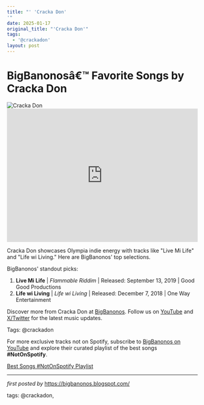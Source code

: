 ```yaml
---
title: "' 'Cracka Don'
'"
date: 2025-01-17
original_title: "'Cracka Don'"
tags:
  - '@crackadon'
layout: post
---
```

<!-- Title of the Post -->
<h1 >BigBanonosâ€™ Favorite Songs by Cracka Don</h1> <!-- Featured Image -->
<div > <img src="https://i.scdn.co/image/ab6761610000e5eb0dfe4befdf6b0cc35c8b7c61" alt="Cracka Don">
</div> <!-- Spotify Embed -->
<div > <iframe src="https://open.spotify.com/embed/playlist/2dwbMTNPkCaY0avyMq4jAA?utm_source=generator" width="100%" height="352" frameBorder="0" allowfullscreen="" allow="autoplay; clipboard-write; encrypted-media; fullscreen; picture-in-picture" loading="lazy"></iframe>
</div> <!-- Introductory Text -->
<p >Cracka Don showcases Olympia indie energy with tracks like "Live Mi Life" and "Life wi Living." Here are BigBanonos' top selections.</p> <!-- Song Highlights -->
<div > <p>BigBanonos' standout picks:</p> <ol> <li><strong>Live Mi Life</strong> | <em>Flammable Riddim</em> | Released: September 13, 2019 | Good Good Productions</li> <li><strong>Life wi Living</strong> | <em>Life wi Living</em> | Released: December 7, 2018 | One Way Entertainment</li> </ol>
</div> <!-- Footer Links -->
<div > <p>Discover more from Cracka Don at <a href="https://bigbanonos.blogspot.com/" target="_blank">BigBanonos</a>. Follow us on <a href="https://www.youtube.com/@BigBanonos" target="_blank">YouTube</a> and <a href="https://x.com/bigbanonos" target="_blank">X/Twitter</a> for the latest music updates.</p>
</div> <!-- Tags -->
<p >Tags: @crackadon</p>


<!--Subscribe and Playlist Links-->
<div>
    <p>For more exclusive tracks not on Spotify, subscribe to <a href="https://www.youtube.com/@BigBanonos" target="_blank">BigBanonos on YouTube</a> and explore their curated playlist of the best songs <strong>#NotOnSpotify</strong>.</p>
    <p><a href="https://www.youtube.com/playlist?list=PLtuNtuTatqI0kFahUCbtbfenC_ET5O_tr" target="_blank">Best Songs #NotOnSpotify Playlist<br /></a></p></div>

<hr />

<p><em>first posted by</em> <a href="https://bigbanonos.blogspot.com/" rel="noopener" target="_new">https://bigbanonos.blogspot.com/</a></p>

<p>tags: @crackadon,</p>
